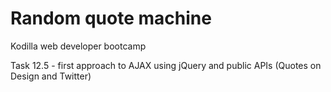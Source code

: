 # Random quote machine

Kodilla web developer bootcamp

Task 12.5 - first approach to AJAX using jQuery and public APIs (Quotes on Design and Twitter)
